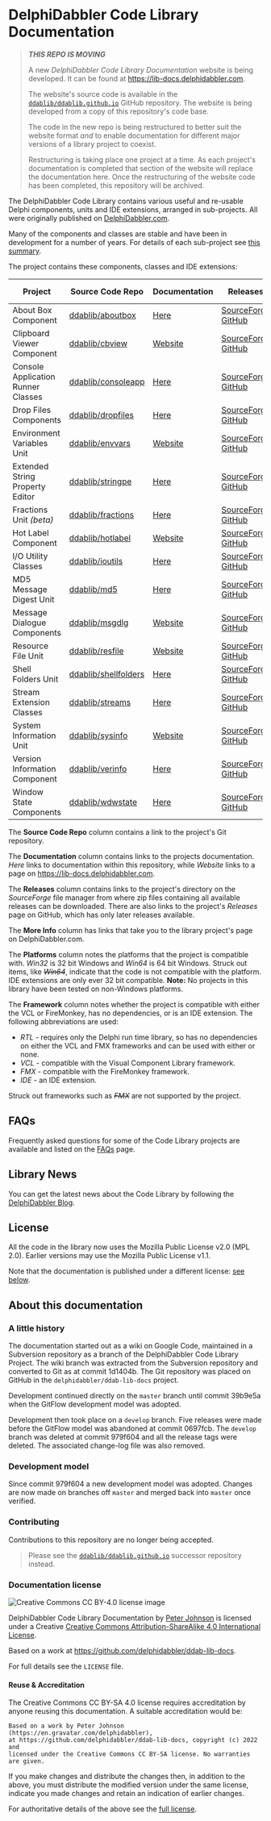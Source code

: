 # DelphiDabbler Code Library Documentation

> ***THIS REPO IS MOVING***
>
> A new *DelphiDabbler Code Library Documentation* website is being developed. It can be found at <https://lib-docs.delphidabbler.com>.
>
> The website's source code is available in the [`ddablib/ddablib.github.io`](https://github.com/ddablib/ddablib.github.io) GitHub repository. The website is being developed from a copy of this repository's code base.
>
> The code in the new repo is being restructured to better suit the website format *and* to enable documentation for different major versions of a library project to coexist.
>
> Restructuring is taking place one project at a time. As each project's documentation is completed that section of the website will replace the documentation here. Once the restructuring of the website code has been completed, this repository will be archived.

The DelphiDabbler Code Library contains various useful and re-usable Delphi components, units and IDE extensions, arranged in sub-projects. All were originally published on [DelphiDabbler.com](https://delphidabbler.com/).

Many of the components and classes are stable and have been in development for a number of years. For details of each sub-project see [this summary](Docs/Welcome.md).

The project contains these components, classes and IDE extensions:

| Project | Source Code Repo | Documentation | Releases | More Info |  Platforms | Framework |
| ------- | ---------------- | ------------- | -------- | --------- | --------- | --------- |
| About Box Component | [ddablib/aboutbox](https://github.com/ddablib/aboutbox) | [Here](Docs/AboutBox.md) | [SourceForge](https://sourceforge.net/projects/ddablib/files/aboutbox/)<br>[GitHub](https://github.com/ddablib/aboutbox/releases) | [Website](https://delphidabbler.com/software/aboutbox) | Win32<br>Win64 | VCL<br><strike>FMX</strike> |
| Clipboard Viewer Component | [ddablib/cbview](https://github.com/ddablib/cbview) | [Website](https://lib-docs.delphidabbler.com/CBView) | [SourceForge](https://sourceforge.net/projects/ddablib/files/cbview/)<br>[GitHub](https://github.com/ddablib/cbview/releases) | [Website](https://delphidabbler.com/software/cbview) | Win32<br>Win64 | VCL<br><strike>FMX</strike> |
| Console Application Runner Classes | [ddablib/consoleapp](https://github.com/ddablib/consoleapp) | [Here](Docs/ConsoleApp.md) | [SourceForge](https://sourceforge.net/projects/ddablib/files/consoleapp/)<br>[GitHub](https://github.com/ddablib/consoleapp/releases) | [Website](https://delphidabbler.com/software/consoleapp) | Win32<br>Win64 | RTL |
| Drop Files Components | [ddablib/dropfiles](https://github.com/ddablib/dropfiles) | [Here](Docs/DropFilesComponents.md) | [SourceForge](https://sourceforge.net/projects/ddablib/files/dropfiles/)<br>[GitHub](https://github.com/ddablib/dropfiles/releases) | [Website](https://delphidabbler.com/software/dropfiles) | Win32<br>Win64 | VCL<br><strike>FMX</strike> |
| Environment Variables Unit | [ddablib/envvars](https://github.com/ddablib/envvars) | [Website](https://lib-docs.delphidabbler.com/EnvVars/) | [SourceForge](https://sourceforge.net/projects/ddablib/files/envvars/)<br>[GitHub](https://github.com/ddablib/envvars/releases) | [Website](https://delphidabbler.com/software/envvars) | Win32<br>Win64 | VCL<br>FMX |
| Extended String Property Editor | [ddablib/stringpe](https://github.com/ddablib/stringpe) | [Here](Docs/StringPE.md) | [SourceForge](https://sourceforge.net/projects/ddablib/files/stringpe/)<br>[GitHub](https://github.com/ddablib/stringpe/releases) | [Website](https://delphidabbler.com/software/stringpe) | Win32<br><strike>Win64</strike> | IDE |
| Fractions Unit *(beta)* | [ddablib/fractions](https://github.com/ddablib/fractions) | [Here](Docs/Fractions.md) | [SourceForge](https://sourceforge.net/projects/ddablib/files/fractions/)<br>[GitHub](https://github.com/ddablib/fractions/releases) | [Website](https://delphidabbler.com/software/fractions) | Win32<br>Win64 | RTL |
| Hot Label Component | [ddablib/hotlabel](https://github.com/ddablib/hotlabel) | [Website](https://lib-docs.delphidabbler.com/HotLabel/) | [SourceForge](https://sourceforge.net/projects/ddablib/files/hotlabel/)<br>[GitHub](https://github.com/ddablib/hotlabel/releases) | [Website](https://delphidabbler.com/software/hotlabel) | Win32<br>Win64 | VCL<br><strike>FMX</strike> |
| I/O Utility Classes | [ddablib/ioutils](https://github.com/ddablib/ioutils) | [Here](Docs/IOUtils.md) | [SourceForge](https://sourceforge.net/projects/ddablib/files/ioutils/)<br>[GitHub](https://github.com/ddablib/ioutils/releases) | [Website](http://delphidabbler.com/software/ioutils) | Win32<br>Win64 | RTL |
| MD5 Message Digest Unit | [ddablib/md5](https://github.com/ddablib/md5) | [Here](Docs/MD5.md) | [SourceForge](https://sourceforge.net/projects/ddablib/files/md5/)<br>[GitHub](https://github.com/ddablib/md5/releases) | [Website](https://delphidabbler.com/software/md5) | Win32<br>Win64 | RTL |
| Message Dialogue Components | [ddablib/msgdlg](https://github.com/ddablib/msgdlg) | [Website](https://lib-docs.delphidabbler.com/MsgDlg/) | [SourceForge](https://sourceforge.net/projects/ddablib/files/msgdlg/)<br>[GitHub](https://github.com/ddablib/msgdlg/releases) | [Website](https://delphidabbler.com/software/msgdlg)| Win32<br>Win64 | VCL<br><strike>FMX</strike> |
| Resource File Unit | [ddablib/resfile](https://github.com/ddablib/resfile) | [Website](https://lib-docs.delphidabbler.com/ResFile/) | [SourceForge](https://sourceforge.net/projects/ddablib/files/resfile/)<br>[GitHub](https://github.com/ddablib/resfile/releases) | [Website](https://delphidabbler.com/software/resfile) | Win32<br>Win64 | RTL |
| Shell Folders Unit | [ddablib/shellfolders](https://github.com/ddablib/shellfolders) | [Here](Docs/ShellFoldersUnit.md) | [SourceForge](https://sourceforge.net/projects/ddablib/files/shellfolders/)<br>[GitHub](https://github.com/ddablib/shellfolders/releases) | [Website](https://delphidabbler.com/software/shellfolders) | Win32<br>Win64 | VCL<br><strike>FMX</strike> |
| Stream Extension Classes | [ddablib/streams](https://github.com/ddablib/streams) | [Here](Docs/Streams.md) | [SourceForge](https://sourceforge.net/projects/ddablib/files/streams/)<br>[GitHub](https://github.com/ddablib/streams/releases) | [Website](https://delphidabbler.com/software/streams) | Win32<br>Win64 | RTL |
| System Information Unit | [ddablib/sysinfo](https://github.com/ddablib/sysinfo) | [Website](https://lib-docs.delphidabbler.com/SysInfo/) | [SourceForge](https://sourceforge.net/projects/ddablib/files/sysinfo/)<br>[GitHub](https://github.com/ddablib/sysinfo/releases) | [Website](https://delphidabbler.com/software/sysinfo) | Win32<br>Win64 | RTL |
| Version Information Component | [ddablib/verinfo](https://github.com/ddablib/verinfo) | [Here](Docs/VerInfo.md) | [SourceForge](https://sourceforge.net/projects/ddablib/files/verinfo/)<br>[GitHub](https://github.com/ddablib/verinfo/releases) | [Website](https://delphidabbler.com/software/verinfo) | Win32<br>Win64 | VCL<br>FMX |
| Window State Components | [ddablib/wdwstate](https://github.com/ddablib/wdwstate) | [Here](Docs/WindowStateComponents.md) | [SourceForge](https://sourceforge.net/projects/ddablib/files/wdwstate/)<br>[GitHub](https://github.com/ddablib/wdwstate/releases) | [Website](https://delphidabbler.com/software/wdwstate) | Win32<br>Win64 | VCL<br><strike>FMX</strike> |

The **Source Code Repo** column contains a link to the project's Git repository.

The **Documentation** column contains links to the projects documentation. _Here_ links to documentation within this repository, while _Website_ links to a page on <https://lib-docs.delphidabbler.com>.

The **Releases** column contains links to the project's directory on the *SourceForge* file manager from where zip files containing all available releases can be downloaded. There are also links to the project's _Releases_ page on GitHub, which has only later releases available.

The **More Info** column has links that take you to the library project's page on DelphiDabbler.com.

The **Platforms** column notes the platforms that the project is compatible with. *Win32* is 32 bit Windows and *Win64* is 64 bit Windows. Struck out items, like *<strike>Win64</strike>*, indicate that the code is not compatible with the platform. IDE extensions are only ever 32 bit compatible. **Note:** No projects in this library have been tested on non-Windows platforms.

The **Framework** column notes whether the project is compatible with either the VCL or FireMonkey, has no dependencies, or is an IDE extension. The following abbreviations are used:

  * *RTL* - requires only the Delphi run time library, so has no dependencies on either the VCL and FMX frameworks and can be used with either or none.
  * *VCL* - compatible with the Visual Component Library framework.
  * *FMX* - compatible with the FireMonkey framework.
  * *IDE* - an IDE extension.

Struck out frameworks such as *<strike>FMX</strike>* are not supported by the project.

## FAQs

Frequently asked questions for some of the Code Library projects are available and listed on the [FAQs](FAQs/FAQs.md) page.

## Library News

You can get the latest news about the Code Library by following the [DelphiDabbler Blog](https://delphidabbler.blogspot.com/).

## License

All the code in the library now uses the Mozilla Public License v2.0 (MPL 2.0). Earlier versions may use the Mozilla Public License v1.1.

Note that the documentation is published under a different license: [see below](#documentation-license).

## About this documentation

### A little history

The documentation started out as a wiki on Google Code, maintained in a Subversion repository as a branch of the DelphiDabbler Code Library Project. The wiki branch was extracted from the Subversion repository and converted to Git as at commit 1d1404b. The Git repository was placed on GitHub in the `delphidabbler/ddab-lib-docs` project.

Development continued directly on the `master` branch until commit 39b9e5a when the GitFlow development model was adopted.

Development then took place on a `develop` branch. Five releases were made before the GitFlow model was abandoned at commit 0697fcb. The `develop` branch was deleted at commit 979f604 and all the release tags were deleted. The associated change-log file was also removed.

### Development model

Since commit 979f604 a new development model was adopted. Changes are now made on branches off `master` and merged back into `master` once verified.

### Contributing

Contributions to this repository are no longer being accepted.

> Please see the  [`ddablib/ddablib.github.io`](https://github.com/ddablib/ddablib.github.io) successor repository instead.

### Documentation license

![Creative Commons CC BY-4.0 license image](https://i.creativecommons.org/l/by-sa/4.0/88x31.png)

DelphiDabbler Code Library Documentation by [Peter Johnson](https://en.gravatar.com/delphidabbler) is licensed under a Creative [Creative Commons Attribution-ShareAlike 4.0 International License](http://creativecommons.org/licenses/by-sa/4.0/).

Based on a work at https://github.com/delphidabbler/ddab-lib-docs.

For full details see the `LICENSE` file.

#### Reuse & Accreditation

The Creative Commons CC BY-SA 4.0 license requires accreditation by anyone reusing this documentation.  A suitable accreditation would be:

```text
Based on a work by Peter Johnson (https://en.gravatar.com/delphidabbler),
at https://github.com/delphidabbler/ddab-lib-docs, copyright (c) 2022 and
licensed under the Creative Commons CC BY-SA license. No warranties are given.
```

If you make changes and distribute the changes then, in addition to the above, you must distribute the modified version under the same license, indicate you made changes and retain an indication of earlier changes.

For authoritative details of the above see the [full license](https://creativecommons.org/licenses/by-sa/4.0/legalcode).
